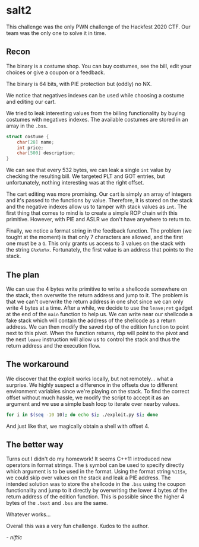 # salt2
This challenge was the only PWN challenge of the Hackfest 2020 CTF. Our team was the only one to solve it in time.

## Recon
The binary is a costume shop. You can buy costumes, see the bill, edit your choices or give a coupon or a feedback.

The binary is 64 bits, with PIE protection but (oddly) no NX.

We notice that negatives indexes can be used while choosing a costume and editing our cart.

We tried to leak interesting values from the billing functionality by buying costumes with negatives indexes. The available costumes are stored in an array in the `.bss`.
~~~c
struct costume {
    char[28] name;
    int price;
    char[500] description;
}
~~~
We can see that every 532 bytes, we can leak a single `int` value by checking the resulting bill. We targeted PLT and GOT entries, but unfortunately, nothing interesting was at the right offset.

The cart editing was more promising. Our cart is simply an array of integers and it's passed to the functions by value. Therefore, it is stored on the stack and the negative indexes allow us to tamper with stack values as `int`. The first thing that comes to mind is to create a simple ROP chain with this primitive. However, with PIE and ASLR we don't have anywhere to return to.

Finally, we notice a format string in the feedback function. The problem (we tought at the moment) is that only 7 characters are allowed, and the first one must be a `G`. This only grants us access to 3 values on the stack with the string `G%x%x%x`. Fortunately, the first value is an address that points to the stack.

## The plan
We can use the 4 bytes write primitive to write a shellcode somewhere on the stack, then overwrite the return address and jump to it. The problem is that we can't overwrite the return address in one shot since we can only write 4 bytes at a time. After a while, we decide to use the `leave;ret` gadget at the end of the `main` function to help us. We can write near our shellcode a fake stack which will contain the address of the shellcode as a return address. We can then modify the saved rbp of the edition function to point next to this pivot. When the function returns, rbp will point to the pivot and the next `leave` instruction will allow us to control the stack and thus the return address and the execution flow.

## The workaround
We discover that the exploit works locally, but not remotely... what a surprise. We highly suspect a difference in the offsets due to different environment variables since we're playing on the stack. To find the correct offset without much hassle, we modify the script to accept it as an argument and we use a simple bash loop to iterate over nearby values.
~~~bash
for i in $(seq -10 10); do echo $i; ./exploit.py $i; done
~~~
And just like that, we magically obtain a shell with offset 4.

## The better way
Turns out I didn't do my homework! It seems C++11 introduced new operators in format strings. The `$` symbol can be used to specify directly which argument is to be used in the format. Using the format string `%11$x`, we could skip over values on the stack and leak a PIE address. The intended solution was to store the shellcode in the `.bss` using the coupon functionality and jump to it directly by overwriting the lower 4 bytes of the return address of the edition function. This is possible since the higher 4 bytes of the `.text` and `.bss` are the same.

Whatever works...

Overall this was a very fun challenge. Kudos to the author.

*- niftic*